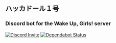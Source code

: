## ハッカドール１号

### Discord bot for the Wake Up, Girls! server

[![Discord Invite](https://discordapp.com/api/guilds/280439975911096320/embed.png)](https://discord.gg/3GwaeC4) [![Dependabot Status](https://api.dependabot.com/badges/status?host=github&repo=rli99/hackadoll-bot1)](https://dependabot.com)

